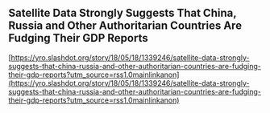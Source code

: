 ## Satellite Data Strongly Suggests That China, Russia and Other Authoritarian Countries Are Fudging Their GDP Reports
  
  [https://yro.slashdot.org/story/18/05/18/1339246/satellite-data-strongly-suggests-that-china-russia-and-other-authoritarian-countries-are-fudging-their-gdp-reports?utm_source=rss1.0mainlinkanon](https://yro.slashdot.org/story/18/05/18/1339246/satellite-data-strongly-suggests-that-china-russia-and-other-authoritarian-countries-are-fudging-their-gdp-reports?utm_source=rss1.0mainlinkanon)